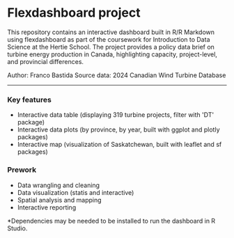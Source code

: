 # Flexdashboard project

This repository contains an interactive dashboard built in R/R Markdown using flexdashboard as part of the coursework for Introduction to Data Science at the Hertie School. The project provides a policy data brief on turbine energy production in Canada, highlighting capacity, project-level, and provincial differences.

Author: Franco Bastida
Source data: 2024 Canadian Wind Turbine Database

***
### Key features
- Interactive data table (displaying 319 turbine projects, filter with 'DT' package)
- Interactive data plots (by province, by year, built with ggplot and plotly packages)
- Interactive map (visualization of Saskatchewan, built with leaflet and sf packages)

### Prework
- Data wrangling and cleaning
- Data visualization (statis and interactive)
- Spatial analysis and mapping
- Interactive reporting

*Dependencies may be needed to be installed to run the dashboard in R Studio.




